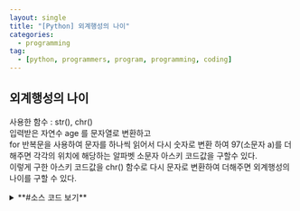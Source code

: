 ```yaml
---
layout: single
title: "[Python] 외계행성의 나이"
categories:
  - programming
tag:
  - [python, programmers, program, programming, coding]
---
```


## 외계행성의 나이

사용한 함수 : str(), chr()  
입력받은 자연수 age 를 문자열로 변환하고  
for 반복문을 사용하여 문자를 하나씩 읽어서 다시 숫자로 변환 하여
97(소문자 a)를 더해주면 각각의 위치에 해당하는 알파벳 소문자 아스키 코드값을
구할수 있다.  
이렇게 구한 아스키 코드값을 chr() 함수로 다시 문자로 변환하여
더해주면 외계행성의 나이를 구할 수 있다.

<details>
<summary>**#소스 코드 보기**</summary>
  
```python
def solution(age):
    answer = ''
    new_age = ''
    for i in str(age):
        new_age = 97 + int(i)
        answer += chr(new_age)
    return answer
```

</details>

